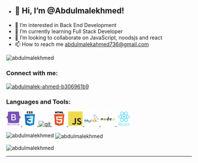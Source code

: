- ## 👋 Hi, I’m @Abdulmalekhmed!
- 👀 I’m interested in Back End Development
- 🌱 I’m currently learning Full Stack Developer
- 💞️ I’m looking to collaborate on JavaScript, noodsjs and react
- 📫 How to reach me abdulmalekahmed736@gmail.com
<p align="left"> <img src="https://komarev.com/ghpvc/?username=abdulmalekhmed&label=Profile%20views&color=0e75b6&style=flat" alt="abdulmalekhmed" /> </p>

<h3 align="left">Connect with me:</h3>
<p align="left">
<a href="https://linkedin.com/in/abdulmalek-ahmed-b306961b9" target="blank"><img align="center" src="https://raw.githubusercontent.com/rahuldkjain/github-profile-readme-generator/master/src/images/icons/Social/linked-in-alt.svg" alt="abdulmalek-ahmed-b306961b9" height="30" width="40" /></a>
</p>

<h3 align="left">Languages and Tools:</h3>
<p align="left"> <a href="https://getbootstrap.com" target="_blank" rel="noreferrer"> <img src="https://raw.githubusercontent.com/devicons/devicon/master/icons/bootstrap/bootstrap-plain-wordmark.svg" alt="bootstrap" width="40" height="40"/> </a> <a href="https://www.w3schools.com/css/" target="_blank" rel="noreferrer"> <img src="https://raw.githubusercontent.com/devicons/devicon/master/icons/css3/css3-original-wordmark.svg" alt="css3" width="40" height="40"/> </a> <a href="https://git-scm.com/" target="_blank" rel="noreferrer"> <img src="https://www.vectorlogo.zone/logos/git-scm/git-scm-icon.svg" alt="git" width="40" height="40"/> </a> <a href="https://www.w3.org/html/" target="_blank" rel="noreferrer"> <img src="https://raw.githubusercontent.com/devicons/devicon/master/icons/html5/html5-original-wordmark.svg" alt="html5" width="40" height="40"/> </a> <a href="https://developer.mozilla.org/en-US/docs/Web/JavaScript" target="_blank" rel="noreferrer"> <img src="https://raw.githubusercontent.com/devicons/devicon/master/icons/javascript/javascript-original.svg" alt="javascript" width="40" height="40"/> </a> <a href="https://www.mysql.com/" target="_blank" rel="noreferrer"> <img src="https://raw.githubusercontent.com/devicons/devicon/master/icons/mysql/mysql-original-wordmark.svg" alt="mysql" width="40" height="40"/> </a> <a href="https://nodejs.org" target="_blank" rel="noreferrer"> <img src="https://raw.githubusercontent.com/devicons/devicon/master/icons/nodejs/nodejs-original-wordmark.svg" alt="nodejs" width="40" height="40"/> </a> <a href="https://reactjs.org/" target="_blank" rel="noreferrer"> <img src="https://raw.githubusercontent.com/devicons/devicon/master/icons/react/react-original-wordmark.svg" alt="react" width="40" height="40"/> </a> </p>

<p><img align="left" src="https://github-readme-stats.vercel.app/api/top-langs?username=abdulmalekhmed&show_icons=true&locale=en&layout=compact" alt="abdulmalekhmed" /></p>

<p>&nbsp;<img align="center" src="https://github-readme-stats.vercel.app/api?username=abdulmalekhmed&show_icons=true&locale=en" alt="abdulmalekhmed" /></p>

<p><img align="center" src="https://github-readme-streak-stats.herokuapp.com/?user=abdulmalekhmed&" alt="abdulmalekhmed" /></p>


---
